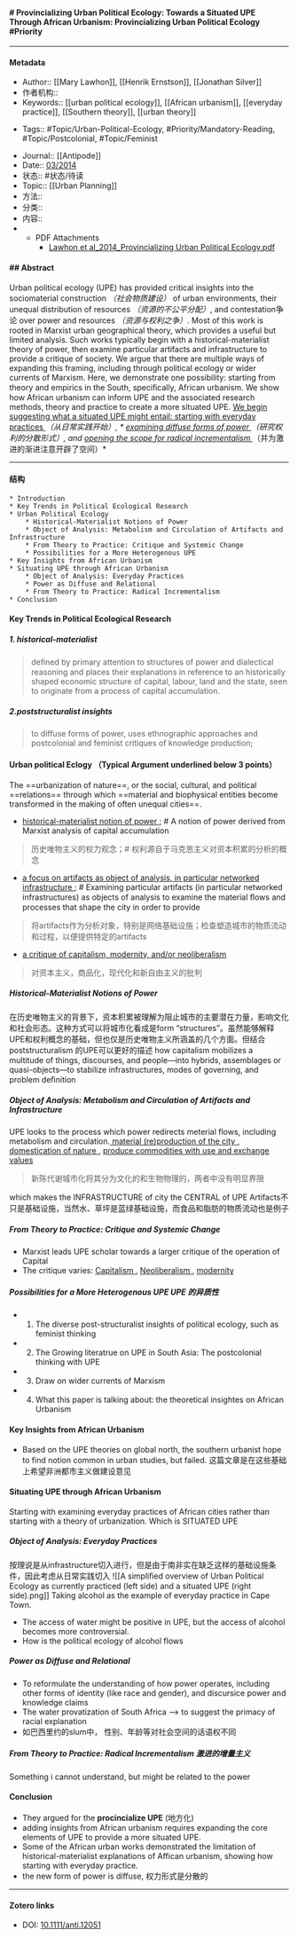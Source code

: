 #### # Provincializing Urban Political Ecology: Towards a Situated UPE Through African Urbanism: Provincializing Urban Political Ecology  #Priority
***
#### Metadata
- Author:: [[Mary Lawhon]], [[Henrik Ernstson]], [[Jonathan Silver]]
- 作者机构:: 
- Keywords:: [[urban political ecology]], [[African urbanism]], [[everyday practice]], [[Southern theory]], [[urban theory]]
* Tags:: #Topic/Urban-Political-Ecology, #Priority/Mandatory-Reading, #Topic/Postcolonial, #Topic/Feminist
- Journal::  [[Antipode]]
- Date:: [03/2014](03/2014)
- 状态:: #状态/待读 
- Topic:: [[Urban Planning]]
- 方法:: 
- 分类:: 
- 内容:: 
- * PDF Attachments
	- [Lawhon et al_2014_Provincializing Urban Political Ecology.pdf](zotero://open-pdf/library/items/3H9FRC5C)

#### ## Abstract

Urban political ecology (UPE) has provided critical insights into the sociomaterial construction *（社会物质建设）* of urban environments, their unequal distribution of resources *（资源的不公平分配）*, and contestation争论 over power and resources *（资源与权利之争）*. Most of this work is rooted in Marxist urban geographical theory, which provides a useful but limited analysis. Such works typically begin with a historical-materialist theory of power, then examine particular artifacts and infrastructure to provide a critique of society. We argue that there are multiple ways of expanding this framing, including through political ecology or wider currents of Marxism. Here, we demonstrate one possibility: starting from theory and empirics in the South, speciﬁcally, African urbanism. We show how African urbanism can inform UPE and the associated research methods, theory and practice to create a more situated UPE. <u> We begin suggesting what a situated UPE might entail: starting with everyday practices  </u>*（从日常实践开始）, *  <u> examining diffuse forms of power </u> *（研究权利的分散形式）*, and <u> opening the scope for radical incrementalism  </u>*（并为激进的渐进注意开辟了空间）* 

***
#### 结构
	* Introduction
	* Key Trends in Political Ecological Research 
	* Urban Political Ecology
		* Historical-Materialist Notions of Power
		* Object of Analysis: Metabolism and Circulation of Artifacts and Infrastructure
		* From Theory to Practice: Critique and Systemic Change
		* Possibilities for a More Heterogenous UPE
	* Key Insights from African Urbanism
	* Situating UPE through African Urbanism
		* Object of Analysis: Everyday Practices
		* Power as Diffuse and Relational
		* From Theory to Practice: Radical Incrementalism
	* Conclusion

#### Key Trends in Political Ecological Research
##### 1. historical-materialist
> deﬁned by primary attention to structures of power and dialectical reasoning and places their explanations in reference to an historically shaped economic structure of capital, labour, land and the state, seen to originate from a process of capital accumulation.
##### 2.poststructuralist insights
> to diffuse forms of power, uses ethnographic approaches and postcolonial and feminist critiques of knowledge production;


#### Urban political Eclogy	（Typical Argument underlined below 3 points）

The ==urbanization of nature==, or the social, cultural, and political ==relations== through which ==material and biophysical entities become transformed in the making of often unequal cities==.

- <u> historical-materialist notion of power </u>; # A notion of power derived from Marxist analysis of capital accumulation
>历史唯物主义的权力观念；# 权利源自于马克思主义对资本积累的分析的概念
- <u> a focus on artifacts as object of analysis, in particular networked infrastructure </u>; # Examining particular artifacts (in particular networked infrastructures) as objects of analysis to examine the material ﬂows and processes that shape the city in order to provide
>将artifacts作为分析对象，特别是网络基础设施；检查塑造城市的物质流动和过程，以便提供特定的artifacts
* <u> a critique of capitalism, modernity, and/or neoliberalism </u>
> 对资本主义，商品化，现代化和新自由主义的批判

##### Historical-Materialist Notions of Power
在历史唯物主义的背景下，资本积累被理解为阻止城市的主要潜在力量，影响文化和社会形态。这种方式可以将城市化看成是form “structures”。虽然能够解释UPE和权利概念的基础，但也仅是历史唯物主义所涵盖的几个方面。但结合poststructuralism 的UPE可以更好的描述 how capitalism mobilizes a multitude of things, discourses, and people—into hybrids, assemblages or quasi-objects—to stabilize infrastructures, modes of governing, and problem deﬁnition

##### Object of Analysis: Metabolism and Circulation of Artifacts and Infrastructure
UPE looks to the process which power redirects meterial flows, including metabolism and circulation.<u> material (re)production of the city </u>, <u> domestication of nature </u>,  <u> produce commodities with use and exchange values </u>
> 新陈代谢城市化将其分为文化的和生物物理的，两者中没有明显界限

which makes the INFRASTRUCTURE of city the CENTRAL of UPE
Artifacts不只是基础设施，当然水、草坪是蓝绿基础设施，而食品和脂肪的物质流动也是例子

##### From Theory to Practice: Critique and Systemic Change
- Marxist leads UPE scholar towards a larger critique of the operation of Capital
- The critique varies: <u> Capitalism </u>, <u> Neoliberalism </u>, <u> modernity </u>

##### Possibilities for a More Heterogenous UPE  *UPE 的异质性*
- 1. The diverse post-structuralist insights of political ecology, such as feminist thinking
- 2. The Growing literatrue on UPE in South Asia: The postcolonial thinking with UPE 
- 3. Draw on wider currents of Marxism
- 4. What this paper is talking about: the theoretical insightes on African Urbanism


#### Key Insights from African Urbanism
* Based on the UPE theories on global north, the southern urbanist hope to find notion common in urban studies, but failed. 这篇文章是在这些基础上希望非洲都市主义做建设意见


#### Situating UPE through African Urbanism
Starting with examining everyday practices of African cities rather than starting with a theory of urbanization. Which is SITUATED UPE

##### Object of Analysis: Everyday Practices
按理说是从infrastructure切入进行，但是由于南非实在缺乏这样的基础设施条件，因此考虑从日常实践切入
![[A simpliﬁed overview of Urban Political Ecology as currently practiced (left side) and a situated UPE (right side).png]]
Taking alcohol as the example of everyday practice in Cape Town.
- The access of water might be positive in UPE, but the access of alcohol becomes more controversial.
- How is the political ecology of alcohol flows


##### Power as Diffuse and Relational
- To reformulate the understanding of how power operates, including other forms of identity (like race and gender), and discursice power and knowledge claims
- The water provatization of South Africa --> to suggest the primacy of racial explanation
- 如巴西里约的slum中， 性别、年龄等对社会空间的话语权不同

##### From Theory to Practice: Radical Incrementalism 激进的增量主义
Something i cannot understand, but might be related to the power
#### Conclusion
* They argued for the **procincialize UPE** (地方化)
* adding insights from African urbanism requires expanding the core elements of UPE to provide a more situated UPE.
* Some of the African urban works demonstrated the limitation of historical-materialist explanations of Affican urbanism, showing how starting with everyday practice.
* the new form of power is diffuse, 权力形式是分散的
***
#### Zotero links
* DOI: [10.1111/anti.12051](https://doi.org/10.1111/anti.12051)
